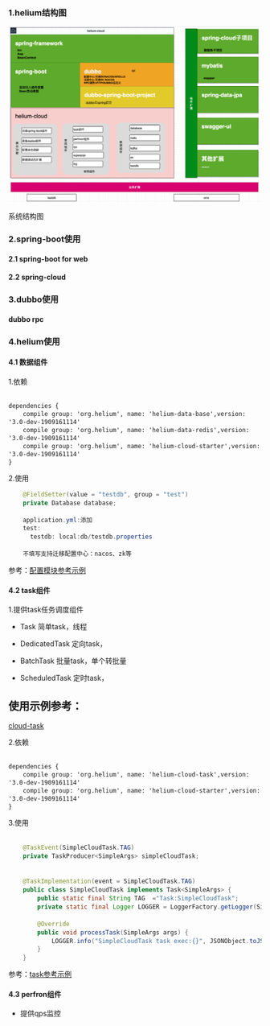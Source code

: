 ### 1.helium结构图

![](doc/resources/helium-cloud.png)

系统结构图

### 2.spring-boot使用

#### 2.1 spring-boot for web

#### 2.2 spring-cloud

### 3.dubbo使用

#### dubbo rpc

### 4.helium使用

#### 4.1 数据组件
1.依赖

```

dependencies {
    compile group: 'org.helium', name: 'helium-data-base',version: '3.0-dev-1909161114'
    compile group: 'org.helium', name: 'helium-data-redis',version: '3.0-dev-1909161114'
    compile group: 'org.helium', name: 'helium-cloud-starter',version: '3.0-dev-1909161114'
}

```

2.使用

```java
    @FieldSetter(value = "testdb", group = "test")
    private Database database;
    
    application.yml:添加
    test:
      testdb: local:db/testdb.properties

    不填写支持迁移配置中心：nacos、zk等
```

参考：[配置模块参考示例](https://github.com/helium-cloud/helium/tree/master/helium-sample/helium-cloud-simple/cloud-configcenter)

#### 4.2 task组件
1.提供task任务调度组件
* Task
简单task，线程

* DedicatedTask
定向task，

* BatchTask
批量task，单个转批量

* ScheduledTask
定时task，
## 使用示例参考：
[cloud-task](helium/helium-sample/helium-cloud-simple/cloud-task)

2.依赖

```

dependencies {
    compile group: 'org.helium', name: 'helium-cloud-task',version: '3.0-dev-1909161114'
    compile group: 'org.helium', name: 'helium-cloud-starter',version: '3.0-dev-1909161114'
}

```

3.使用

```java
    
    @TaskEvent(SimpleCloudTask.TAG)
    private TaskProducer<SimpleArgs> simpleCloudTask;
    
    
    @TaskImplementation(event = SimpleCloudTask.TAG)
    public class SimpleCloudTask implements Task<SimpleArgs> {
        public static final String TAG  ="Task:SimpleCloudTask";
        private static final Logger LOGGER = LoggerFactory.getLogger(SimpleCloudTask.class);
    
    	@Override
    	public void processTask(SimpleArgs args) {
    		LOGGER.info("SimpleCloudTask task exec:{}", JSONObject.toJSONString(args, true));
    	}
    }

```

参考：[task参考示例](https://github.com/helium-cloud/helium/tree/master/helium-sample/helium-cloud-simple/cloud-task)



#### 4.3 perfron组件
* 提供qps监控